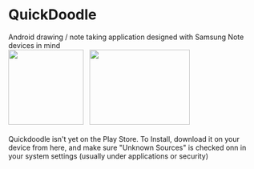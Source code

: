 QuickDoodle
===========

Android drawing / note taking application designed with Samsung Note devices in mind<br>
<a href="http://andrewpinion.com/img/qdoodle1.jpg"><img src="http://andrewpinion.com/img/quickdoodle.png"  height=150></a>&nbsp;&nbsp;
<a href="http://andrewpinion.com/img/qdoodle2.jpg"><img src="http://andrewpinion.com/img/qdoodle2.jpg" width=200 height=150></a><br><br>
Quickdoodle isn't yet on the Play Store. To Install, download it on your device from here, and make sure "Unknown Sources" is checked onn in your system settings (usually under applications or security)
